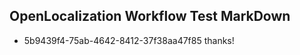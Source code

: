 ## OpenLocalization Workflow Test MarkDown
* 5b9439f4-75ab-4642-8412-37f38aa47f85 thanks!

<!--HONumber=Jul16_HO2-->



